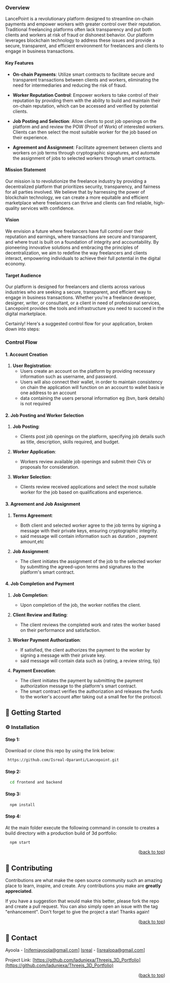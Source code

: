 
### Overview

LancePoint is a revolutionary platform designed to streamline on-chain payments and empower workers with greater control over their reputation. Traditional freelancing platforms often lack transparency and put both clients and workers at risk of fraud or dishonest behavior. Our platform leverages blockchain technology to address these issues and provide a secure, transparent, and efficient environment for freelancers and clients to engage in business transactions.

#### Key Features

- **On-chain Payments**: Utilize smart contracts to facilitate secure and transparent transactions between clients and workers, eliminating the need for intermediaries and reducing the risk of fraud.

- **Worker Reputation Control**: Empower workers to take control of their reputation by providing them with the ability to build and maintain their on-chain reputation, which can be accessed and verified by potential clients.

- **Job Posting and Selection**: Allow clients to post job openings on the platform and and review the POW (Proof of Work) of interested workers. Clients can then select the most suitable worker for the job based on their  experience.

- **Agreement and Assignment**: Facilitate agreement between clients and workers on job terms through cryptographic signatures, and automate the assignment of jobs to selected workers through smart contracts.


#### Mission Statement

Our mission is to revolutionize the freelance industry by providing a decentralized platform that prioritizes security, transparency, and fairness for all parties involved. We believe that by harnessing the power of blockchain technology, we can create a more equitable and efficient marketplace where freelancers can thrive and clients can find reliable, high-quality services with confidence.

#### Vision

We envision a future where freelancers have full control over their reputation and earnings, where transactions are secure and transparent, and where trust is built on a foundation of integrity and accountability. By pioneering innovative solutions and embracing the principles of decentralization, we aim to redefine the way freelancers and clients interact, empowering individuals to achieve their full potential in the digital economy.

#### Target Audience

Our platform is designed for freelancers and clients across various industries who are seeking a secure, transparent, and efficient way to engage in business transactions. Whether you're a freelance developer, designer, writer, or consultant, or a client in need of professional services, Lancepoint provides the tools and infrastructure you need to succeed in the digital marketplace.


Certainly! Here's a suggested control flow for your application, broken down into steps:

### Control Flow

#### 1. Account Creation 

1. **User Registration**: 
    - Users create an account on the platform by providing necessary information such as username, and password.
    - Users will also connect their wallet, in order to maintain consistency on chain the application will function on an account to wallet basis ie one address to an account 
    - data containing the users personal information eg (bvn, bank details) is not required 


#### 2. Job Posting and Worker Selection

1. **Job Posting**:
    - Clients post job openings on the platform, specifying job details such as title, description, skills required, and budget.

2. **Worker Application**:
    - Workers review available job openings and submit their CVs or proposals for consideration.

3. **Worker Selection**:
    - Clients review received applications and select the most suitable worker for the job based on qualifications and experience.
  
#### 3. Agreement and Job Assignment

1. **Terms Agreement**:
    - Both client and selected worker agree to the job terms by signing a message with their private keys, ensuring cryptographic integrity.
    - said message will contain information such as duration , payment amount,etc

2. **Job Assignment**:
    - The client initiates the assignment of the job to the selected worker by submitting the agreed-upon terms and signatures to the platform's smart contract.

#### 4. Job Completion and Payment

1. **Job Completion**:
    - Upon completion of the job, the worker notifies the client.

2. **Client Review and Rating**:
    - The client reviews the completed work and rates the worker based on their performance and satisfaction.

3. **Worker Payment Authorization**:
    - If satisfied, the client authorizes the payment to the worker by signing a message with their private key.
    - said message will contain data such as {rating, a review string, tip}

4. **Payment Execution**:
    - The client initiates the payment by submitting the payment authorization message to the platform's smart contract.
    - The smart contract verifies the authorization and releases the funds to the worker's account after taking out a small fee for the protocol.




<!-- Getting Started -->
## :toolbox: Getting Started

<!-- Installation -->
### :gear: Installation

#### Step 1:
Download or clone this repo by using the link below:

```bash
 https://github.com/Isreal-Oparanti/Lancepoint.git
```

#### Step 2:


```bash
  cd frontend and backend
```

#### Step 3:


```bash
  npm install
```

#### Step 4:

At the main folder execute the following command in console to creates a build directory with a production build of 3d portfolio:

```bash
  npm start
```




<p align="right">(<a href="#readme-top">back to top</a>)</p>

<!-- Contributing -->
## :wave: Contributing


Contributions are what make the open source community such an amazing place to learn, inspire, and create. Any contributions you make are **greatly appreciated**.

If you have a suggestion that would make this better, please fork the repo and create a pull request. You can also simply open an issue with the tag "enhancement".
Don't forget to give the project a star! Thanks again!



<p align="right">(<a href="#readme-top">back to top</a>)</p>


<!-- Contact -->
## :handshake: Contact

Ayoola - [nifemiayoola@gmail.com]
[Isreal](https://isreal-oparanti.vercel.app) - [isrealopa@gmail.com]

Project Link: [https://github.com/ladunjexa/Threejs_3D_Portfolio](https://github.com/ladunjexa/Threejs_3D_Portfolio)

<p align="right">(<a href="#readme-top">back to top</a>)</p>



